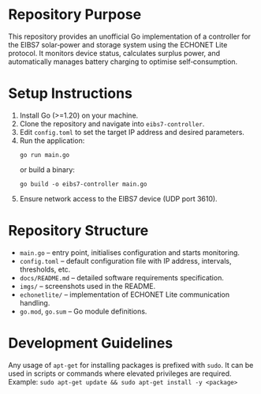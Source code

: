 # Repository Purpose

This repository provides an unofficial Go implementation of a controller for the EIBS7 solar‑power and storage system using the ECHONET Lite protocol. It monitors device status, calculates surplus power, and automatically manages battery charging to optimise self‑consumption.

# Setup Instructions

1. Install Go (>=1.20) on your machine.
2. Clone the repository and navigate into `eibs7-controller`.
3. Edit `config.toml` to set the target IP address and desired parameters.
4. Run the application:
   ```
   go run main.go
   ```
   or build a binary:
   ```
   go build -o eibs7-controller main.go
   ```
5. Ensure network access to the EIBS7 device (UDP port 3610).

# Repository Structure

- `main.go` – entry point, initialises configuration and starts monitoring.
- `config.toml` – default configuration file with IP address, intervals, thresholds, etc.
- `docs/README.md` – detailed software requirements specification.
- `imgs/` – screenshots used in the README.
- `echonetlite/` – implementation of ECHONET Lite communication handling.
- `go.mod`, `go.sum` – Go module definitions.

# Development Guidelines
Any usage of `apt-get` for installing packages is prefixed with `sudo`. It can be used in scripts or commands where elevated privileges are required. Example: `sudo apt-get update && sudo apt-get install -y <package>`
